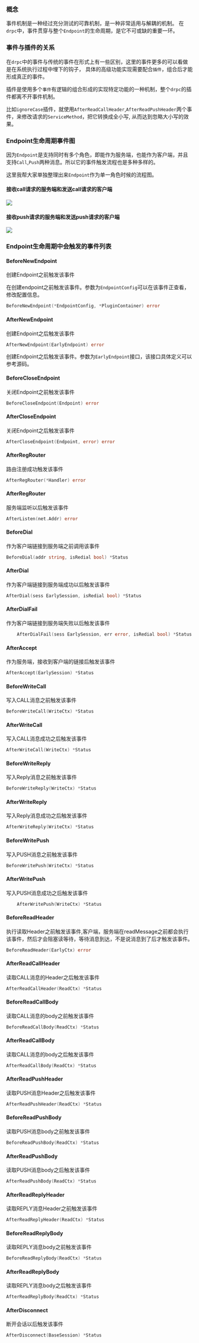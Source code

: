### 概念

事件机制是一种经过充分测试的可靠机制，是一种非常适用与解耦的机制。
在`drpc`中，事件贯穿与整个`Endpoint`的生命周期，是它不可或缺的重要一环。


### 事件与插件的关系

在`drpc`中的事件与传统的事件在形式上有一些区别，这里的事件更多的可以看做是在系统执行过程中埋下的钩子，
具体的高级功能实现需要配合`插件`，组合后才能形成真正的事件。


插件是使用多个`事件`有逻辑的组合形成的实现特定功能的一种机制，整个`drpc`的插件都离不开事件机制。

比如`ignoreCase`插件，就使用`AfterReadCallHeader`,`AfterReadPushHeader`两个事件，来修改请求的`ServiceMethod`，把它转换成全小写,
从而达到忽略大小写的效果。

### Endpoint生命周期事件图

因为`Endpoint`是支持同时有多个角色，即能作为服务端，也能作为客户端，并且支持`Call`,`Push`两种消息。所以它的事件触发流程也是多种多样的。

这里我帮大家单独整理出来`Endpoint`作为单一角色时候的流程图。

#### 接收call请求的服务端和发送call请求的客户端
![](images/recvcallandsendcall.svg)


#### 接收push请求的服务端和发送push请求的客户端
![](images/recvpushandsendpush.svg)


### Endpoint生命周期中会触发的事件列表

#### BeforeNewEndpoint

 创建Endpoint之前触发该事件

在创建endpoint之前触发该事件。参数为`EndpointConfig`可以在该事件正查看，修改配置信息。

```go
BeforeNewEndpoint(*EndpointConfig, *PluginContainer) error
```

#### AfterNewEndpoint

 创建Endpoint之后触发该事件
```go
AfterNewEndpoint(EarlyEndpoint) error
```

创建Endpoint之后触发该事件。参数为`EarlyEndpoint`接口，该接口具体定义可以参考源码。

#### BeforeCloseEndpoint

 关闭Endpoint之前触发该事件

```go
BeforeCloseEndpoint(Endpoint) error
```

#### AfterCloseEndpoint

关闭Endpoint之后触发该事件

```go
AfterCloseEndpoint(Endpoint, error) error
```

#### AfterRegRouter

路由注册成功触发该事件

```go
AfterRegRouter(*Handler) error
```

#### AfterRegRouter

服务端监听以后触发该事件

```go
AfterListen(net.Addr) error
```

#### BeforeDial

作为客户端链接到服务端之前调用该事件

```go
BeforeDial(addr string, isRedial bool) *Status
```

#### AfterDial

作为客户端链接到服务端成功以后触发该事件

```go
AfterDial(sess EarlySession, isRedial bool) *Status
```

#### AfterDialFail

作为客户端链接到服务端失败以后触发该事件

```go
	AfterDialFail(sess EarlySession, err error, isRedial bool) *Status
```

#### AfterAccept

作为服务端，接收到客户端的链接后触发该事件

```go
AfterAccept(EarlySession) *Status
```


#### BeforeWriteCall

写入CALL消息之前触发该事件

```go
BeforeWriteCall(WriteCtx) *Status
```

#### AfterWriteCall

写入CALL消息成功之后触发该事件

```go
AfterWriteCall(WriteCtx) *Status
```


#### BeforeWriteReply

写入Reply消息之前触发该事件

```go
BeforeWriteReply(WriteCtx) *Status
```

#### AfterWriteReply

写入Reply消息成功之后触发该事件

```go
AfterWriteReply(WriteCtx) *Status
```

#### BeforeWritePush

写入PUSH消息之前触发该事件

```go
BeforeWritePush(WriteCtx) *Status
```

#### AfterWritePush

写入PUSH消息成功之后触发该事件

```go
	AfterWritePush(WriteCtx) *Status
```

#### BeforeReadHeader

执行读取Header之前触发该事件,客户端，服务端在readMessage之前都会执行该事件，然后才会阻塞读等待，等待消息到达，不是说消息到了后才触发该事件。

```go
BeforeReadHeader(EarlyCtx) error
```

#### AfterReadCallHeader

读取CALL消息的Header之后触发该事件

```go
AfterReadCallHeader(ReadCtx) *Status
```


#### BeforeReadCallBody

读取CALL消息的body之前触发该事件

```go
BeforeReadCallBody(ReadCtx) *Status
```

#### AfterReadCallBody

读取CALL消息的body之后触发该事件

```go
AfterReadCallBody(ReadCtx) *Status
```

#### AfterReadPushHeader

读取PUSH消息Header之后触发该事件

```go
AfterReadPushHeader(ReadCtx) *Status
```

#### BeforeReadPushBody

读取PUSH消息body之前触发该事件

```go
BeforeReadPushBody(ReadCtx) *Status
```

#### AfterReadPushBody

读取PUSH消息body之后触发该事件

```go
AfterReadPushBody(ReadCtx) *Status
```

#### AfterReadReplyHeader

读取REPLY消息Header之前触发该事件

```go
AfterReadReplyHeader(ReadCtx) *Status
```

#### BeforeReadReplyBody

读取REPLY消息body之前触发该事件

```go
BeforeReadReplyBody(ReadCtx) *Status
```

#### AfterReadReplyBody

读取REPLY消息body之后触发该事件

```go
AfterReadReplyBody(ReadCtx) *Status
```

#### AfterDisconnect

断开会话以后触发该事件

```go
AfterDisconnect(BaseSession) *Status
```



